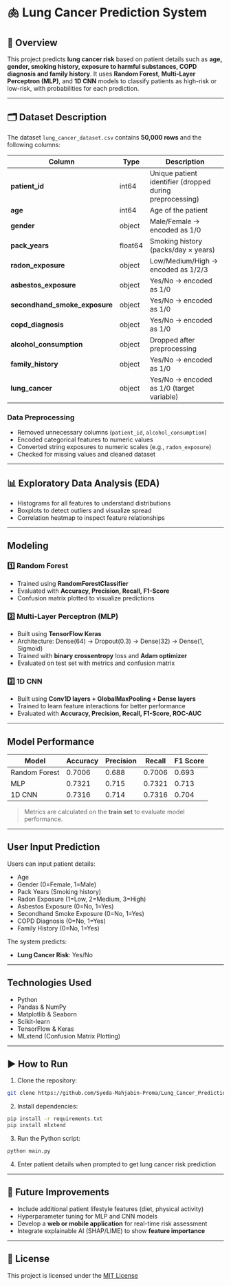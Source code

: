 # 🫁 Lung Cancer Prediction System

## 📌 Overview

This project predicts **lung cancer risk** based on patient details such as **age, gender, smoking history, exposure to harmful substances, COPD diagnosis and family history**.
It uses **Random Forest**, **Multi-Layer Perceptron (MLP)**, and **1D CNN** models to classify patients as high-risk or low-risk, with probabilities for each prediction.

---

## 🗂️ Dataset Description

The dataset `lung_cancer_dataset.csv` contains **50,000 rows** and the following columns:

| Column                          | Type    | Description                                              |
| ------------------------------- | ------- | -------------------------------------------------------- |
| **patient\_id**                 | int64   | Unique patient identifier (dropped during preprocessing) |
| **age**                         | int64   | Age of the patient                                       |
| **gender**                      | object  | Male/Female → encoded as 1/0                             |
| **pack\_years**                 | float64 | Smoking history (packs/day × years)                      |
| **radon\_exposure**             | object  | Low/Medium/High → encoded as 1/2/3                       |
| **asbestos\_exposure**          | object  | Yes/No → encoded as 1/0                                  |
| **secondhand\_smoke\_exposure** | object  | Yes/No → encoded as 1/0                                  |
| **copd\_diagnosis**             | object  | Yes/No → encoded as 1/0                                  |
| **alcohol\_consumption**        | object  | Dropped after preprocessing                              |
| **family\_history**             | object  | Yes/No → encoded as 1/0                                  |
| **lung\_cancer**                | object  | Yes/No → encoded as 1/0 (target variable)                |

### Data Preprocessing

* Removed unnecessary columns (`patient_id`, `alcohol_consumption`)
* Encoded categorical features to numeric values
* Converted string exposures to numeric scales (e.g., `radon_exposure`)
* Checked for missing values and cleaned dataset

---

## 📊 Exploratory Data Analysis (EDA)

* Histograms for all features to understand distributions
* Boxplots to detect outliers and visualize spread
* Correlation heatmap to inspect feature relationships

---

## Modeling

### 1️⃣ Random Forest

* Trained using **RandomForestClassifier**
* Evaluated with **Accuracy, Precision, Recall, F1-Score**
* Confusion matrix plotted to visualize predictions

### 2️⃣ Multi-Layer Perceptron (MLP)

* Built using **TensorFlow Keras**
* Architecture: Dense(64) → Dropout(0.3) → Dense(32) → Dense(1, Sigmoid)
* Trained with **binary crossentropy** loss and **Adam optimizer**
* Evaluated on test set with metrics and confusion matrix

### 3️⃣ 1D CNN

* Built using **Conv1D layers + GlobalMaxPooling + Dense layers**
* Trained to learn feature interactions for better performance
* Evaluated with **Accuracy, Precision, Recall, F1-Score, ROC-AUC**

---

## Model Performance

| Model            | Accuracy | Precision | Recall | F1 Score |
| ---------------- | -------- | --------- | ------ | -------- |
| Random Forest    | 0.7006   | 0.688     | 0.7006 | 0.693    |
| MLP              | 0.7321   | 0.715     | 0.7321 | 0.713    |
| 1D CNN           | 0.7316   | 0.714     | 0.7316 | 0.704    |

> Metrics are calculated on the **train set** to evaluate model performance.

---

## User Input Prediction

Users can input patient details:

* Age
* Gender (0=Female, 1=Male)
* Pack Years (Smoking history)
* Radon Exposure (1=Low, 2=Medium, 3=High)
* Asbestos Exposure (0=No, 1=Yes)
* Secondhand Smoke Exposure (0=No, 1=Yes)
* COPD Diagnosis (0=No, 1=Yes)
* Family History (0=No, 1=Yes)

The system predicts:

* **Lung Cancer Risk**: Yes/No

---

## Technologies Used

* Python
* Pandas & NumPy
* Matplotlib & Seaborn
* Scikit-learn
* TensorFlow & Keras
* MLxtend (Confusion Matrix Plotting)

---

## ▶️ How to Run

1. Clone the repository:

```bash
git clone https://github.com/Syeda-Mahjabin-Proma/Lung_Cancer_Prediction_System.git
```

2. Install dependencies:

```bash
pip install -r requirements.txt
pip install mlxtend
```

3. Run the Python script:

```bash
python main.py
```

4. Enter patient details when prompted to get lung cancer risk prediction

---

## 🌟 Future Improvements

* Include additional patient lifestyle features (diet, physical activity)
* Hyperparameter tuning for MLP and CNN models 
* Develop a **web or mobile application** for real-time risk assessment 
* Integrate explainable AI (SHAP/LIME) to show **feature importance**

---

## 📄 License

This project is licensed under the [MIT License](https://opensource.org/licenses/MIT)
